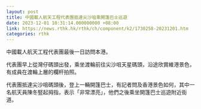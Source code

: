 ```yaml
---
layout: post
title: 中國載人航天工程代表團抵達尖沙咀乘開篷巴士巡遊
date: 2023-12-01 10:31:14.000000000 +08:00
link: https://news.rthk.hk/rthk/ch/component/k2/1730258-20231201.htm
categories: rthk
---
```


中國載人航天工程代表團最後一日訪問本港。

代表團早上從灣仔碼頭出發，乘坐渡輪前往尖沙咀天星碼頭，沿途欣賞維港景色，有成員在渡輪上層的欄杆拍照。

代表團抵達尖沙咀碼頭後，登上一輛開篷巴士，有記者問及香港景色如何，其中一名航天員陳冬竪起拇指，表示「非常漂亮」，他們之後乘坐開篷巴士巡遊附近街道。
